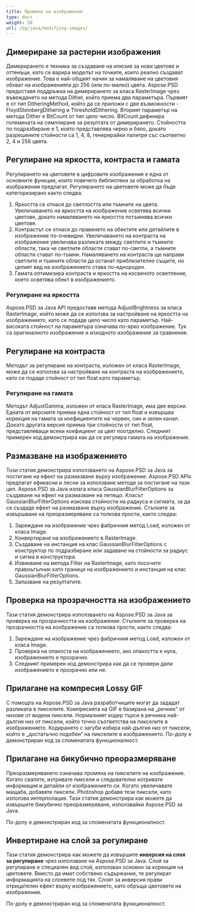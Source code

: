 ```yaml
---
title: Промяна на изображения
type: docs
weight: 50
url: /bg/java/modifying-images/
---
```


## **Димериране за растерни изображения**
Димерирането е техника за създаване на илюзия за нови цветове и оттенъци, като се варира моделът на точките, които реално създават изображение. Това е най-общият начин за намаляване на цветовия обхват на изображенията до 256 (или по-малко) цвята. Aspose.PSD предоставя поддръжка на димерирането за класа RasterImage чрез въвеждането на метода Dither, който приема два параметъра. Първият е от тип DitheringMethod, който да се приложи с две възможности - FloydSteinbergDithering и ThresholdDithering. Вторият параметър на метода Dither е BitCount от тип цяло число. BitCount дефинира големината на семплиране за резултата от димерирането. Стойността по подразбиране е 1, която представлява черно и бяло, докато разрешените стойности са 1, 4, 8, генерирайки палитри със съответно 2, 4 и 256 цвята.

## **Регулиране на яркостта, контраста и гамата**
Регулирането на цветовете в цифровите изображения е една от основните функции, които повечето библиотеки за обработка на изображения предлагат. Регулирането на цветовете може да бъде категоризирано както следва.

1. Яркостта се отнася до светлостта или тъмните на цвета. Увеличаването на яркостта на изображение осветява всички цветове, докато намаляването на яркостта потъмнява всички цветове.
1. Контрастът се отнася до правенето на обектите или детайлите в изображение по-очевидни. Увеличаването на контраста на изображение увеличава разликата между светлите и тъмните области, така че светлите области стават по-светли, а тъмните области стават по-тъмни. Намаляването на контраста ще направи светлите и тъмните области да останат приблизително същите, но целият вид на изображението става по-еднороден.
1. Гамата оптимизира контраста и яркостта на косвеното осветление, което осветява обект в изображението.
### **Регулиране на яркостта**
Aspose.PSD за Java API предоставя метода AdjustBrightness за класа RasterImage, който може да се използва за настройване на яркостта на изображението, като се подаде цяло число като параметър. Най-високата стойност на параметъра означава по-ярко изображение. Тук са оригиналното изображение и изходното изображение за сравнение.

## **Регулиране на контраста**
Методът за регулиране на контраста, изложен от класа RasterImage, може да се използва за настройване на контраста на изображението, като се подаде стойност от тип float като параметър.

### **Регулиране на гамата**
Методът AdjustGamma, изложен от класа RasterImage, има две версии. Едната от версиите приема една стойност от тип float и извършва корекция на гамата за коефициентите на червен, син и зелен канал. Докато другата версия приема три стойности от тип float, представляващи всеки коефициент за цвят поотделно. Следният примерен код демонстрира как да се регулира гамата на изображение.

## **Размазване на изображението**
Този статия демонстрира използването на Aspose.PSD за Java за постигане на ефект на размазване върху изображение. Aspose.PSD APIs предлагат ефикасни и лесни за използване методи за постигане на тази цел. Aspose.PSD за Java излага класа GaussianBlurFilterOptions за създаване на ефект на размазване на летящо. Класът GaussianBlurFilterOptions изисква стойности на радиуса и сигмата, за да се създаде ефект на размазване върху изображение. Стъпките за извършване на преоразмеряване са толкова прости, както следва:

1. Зареждане на изображение чрез фабричния метод Load, изложен от класа Image.
1. Конвертиране на изображението в RasterImage.
1. Създаване на инстанция на клас GaussianBlurFilterOptions с конструктор по подразбиране или задаване на стойности за радиус и сигма в конструктора.
1. Извикване на метода Filter на RasterImage, като посочите правоъгълник като граници на изображението и инстанция на клас GaussianBlurFilterOptions.
1. Запазване на резултатите.

## **Проверка на прозрачността на изображението**
Тази статия демонстрира използването на Aspose.PSD за Java за проверка на прозрачността на изображение. Стъпките за проверка на прозрачността на изображение са толкова прости, както следва:

1. Зареждане на изображение чрез фабричния метод Load, изложен от класа Image.
1. Проверка на опакоста на изображението, ако опакостта е нула, изображението е прозрачно.
1. Следният примерен код демонстрира как да се провери дали изображението е прозрачно или не.

## **Прилагане на компресия Lossy GIF**
С помощта на Aspose.PSD за Java разработчиците могат да зададат разликата в пикселите. Компресията на GIF е базирана на „речник“ от низове от видени пиксели. Нормалният кодер търси в речника най-дългия низ от пиксели, който точно съответства на пикселите в изображението. Кодирането с загуби избира най-дългия низ от пиксели, който е „достатъчно подобен“ на пикселите в изображението. По-долу е демонстриран код за споменатата функционалност.

## **Прилагане на бикубично преоразмеряване**
Преоразмеряването означава промяна на пикселите на изображение. Когато сваляте, изтривате пиксели и следователно изтривате информация и детайли от изображението си. Когато увеличавате мащаба, добавяте пиксели. Photoshop добавя тези пиксели, като използва интерполация. Тази статия демонстрира как можете да извършите бикубично преоразмеряване, използвайки Aspose.PSD за Java.

По-долу е демонстриран код за споменатата функционалност.

## **Инвертиране на слой за регулиране**
Тази статия демонстрира как можете да извършите **инверсия на слоя за регулиране** чрез използване на Aspose.PSD за Java. Слой за регулиране е специален вид слой, използван основно за корекция на цветовете. Вместо да имат собствено съдържание, те регулират информацията на слоевете под тях. Слоят за инверсия прави отрицателен ефект върху изображението, като обръща цветовете на изображение.

По-долу е демонстриран код за споменатата функционалност.